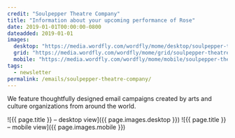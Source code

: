 ```yaml
---
credit: "Soulpepper Theatre Company"
title: "Information about your upcoming performance of Rose"
date: 2019-01-01T00:00:00-0800
dateadded: 2019-01-01
images:
  desktop: "https://media.wordfly.com/wordfly/mome/desktop/soulpepper-theatre-company.jpg"
  grid: "https://media.wordfly.com/wordfly/mome/grid/soulpepper-theatre-company.jpg"
  mobile: "https://media.wordfly.com/wordfly/mome/mobile/soulpepper-theatre-company.jpg"
tags:
  - newsletter
permalink: /emails/soulpepper-theatre-company/
---
```

We feature thoughtfully designed email campaigns created by arts and culture organizations from around the world.

![{{ page.title }} – desktop view]({{ page.images.desktop }})
![{{ page.title }} – mobile view]({{ page.images.mobile }})
